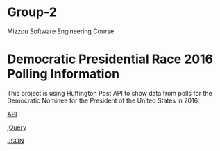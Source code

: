 # Group-2
Mizzou Software Engineering Course
# Democratic Presidential Race 2016 Polling Information

This project is using Huffington Post API to show data from polls for the Democratic Nominee for the President of the United States in 2016.

[API](http://elections.huffingtonpost.com/pollster/api)

[jQuery](https://jquery.com/download/)

[JSON](http://www.json.org/)
